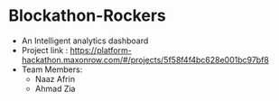 # Blockathon-Rockers
- An Intelligent analytics dashboard
- Project link : https://platform-hackathon.maxonrow.com/#/projects/5f58f4f4bc628e001bc97bf8
- Team Members:
  - Naaz Afrin
  - Ahmad Zia
